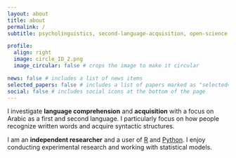 ```yaml
---
layout: about
title: about
permalink: /
subtitle: psycholinguistics, second-language-acquisition, open-science

profile:
  align: right
  image: circle_ID_2.png
  image_circular: false # crops the image to make it circular

news: false # includes a list of news items
selected_papers: false # includes a list of papers marked as "selected={true}"
social: false # includes social icons at the bottom of the page
---
```


I investigate **language comprehension** and **acquisition** with a focus on Arabic as a first and second language. I particularly focus on how people recognize written words and acquire syntactic structures. 

I am an **independent researcher** and a user of <a href="https://www.r-project.org/">R</a> and <a href="https://www.python.org/">Python</a>. I enjoy conducting experimental research and working with statistical models.
